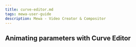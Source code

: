 ```yaml
---
title: curve-editor.md
tags: mewa-user-guide
description: Mewa - Video Creator & Compositor
---
```


## Animating parameters with Curve Editor


